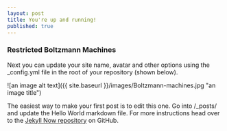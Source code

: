 ```yaml
---
layout: post
title: You're up and running!
published: true
---
```

### Restricted Boltzmann Machines

Next you can update your site name, avatar and other options using the _config.yml file in the root of your repository (shown below).

![an image alt text]({{ site.baseurl }}/images/Boltzmann-machines.jpg "an image title")



The easiest way to make your first post is to edit this one. Go into /_posts/ and update the Hello World markdown file. For more instructions head over to the [Jekyll Now repository](https://github.com/barryclark/jekyll-now) on GitHub.
